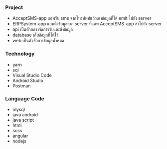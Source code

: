 ### Project 
- AcceptSMS-app แอพรับ sms จากโทรศัพท์แล้วเอาข้อมูลที่ได้ emit ไปยัง server
- ERPSystem-app แอพดึงข้อมูลจาก server ที่แอพ AcceptSMS-app ส่งไปยัง server
- api เป็นตัวกลางจัดการรับและส่งข้อมูล
- database เก็บข้อมูลที่ได้ไว้
- web เป็นตัวจักการข้อมูลทั้งหมด

### Technology
- yarn
- sql
- Visual Studio Code
- Android Studio
- Postman

### Language Code
- mysql
- java android
- java script
- html
- scss
- angular
- nodejs